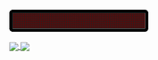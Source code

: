 ![about](https://github.com/thanhlt998/thanhlt998/blob/master/img/signbot.gif)

<a href="https://github.com/anuraghazra/github-readme-stats">
  <img align="center" src="https://github-readme-stats.vercel.app/api?username=thanhlt998&show_icons=true&theme=dracula" />
</a>
<a href="https://github.com/anuraghazra/convoychat">
  <img align="center" src="https://github-readme-stats.vercel.app/api/top-langs/?username=thanhlt998&hide=html,css,java&layout=compact&theme=dracula" />
</a>
